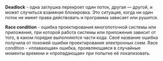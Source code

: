 **Deadlock** - одна заглушка перекроет один поток, другая — другой, и может случиться взаимная блокировка. Это ситуация, когда ни один поток не имеет права действовать и программа зависает или рушится.

**Race condition** - ошибка проектирования многопоточной системы или приложения, при которой работа системы или приложения зависит от того, в каком порядке выполняются части кода. Своё название ошибка получила от похожей ошибки проектирования электронных схем.
Race condition - «плавающая» ошибка, проявляющаяся в случайные моменты времени и «пропадающая» при попытке её локализовать.
